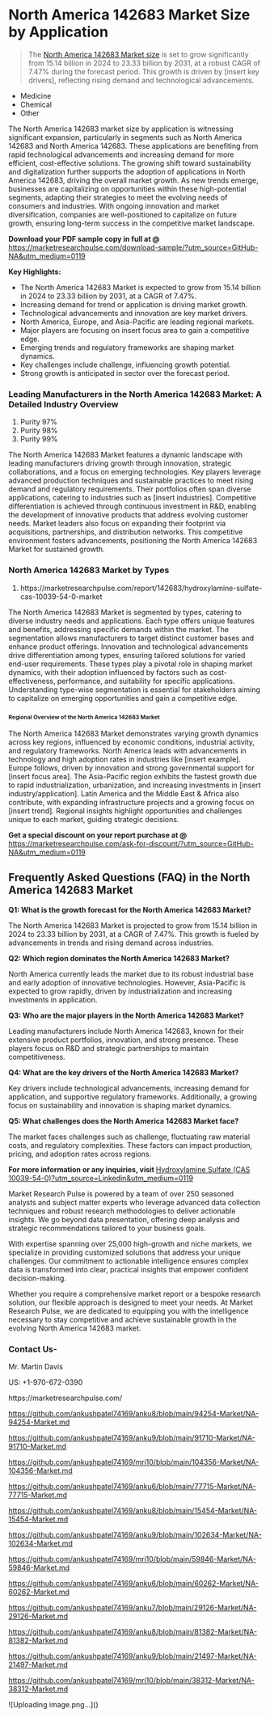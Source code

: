 <h1>North America 142683 Market&nbsp;Size by Application</h1><blockquote><p>The <a href="https://marketresearchpulse.com/download-sample/?utm_source=GitHub-NA&amp;utm_medium=0119">North America 142683 Market size</a> is set to grow significantly from 15.14 billion in 2024 to 23.33 billion by 2031, at a robust CAGR of 7.47% during the forecast period. This growth is driven by [insert key drivers], reflecting rising demand and technological advancements.</p></blockquote><ul><li>Medicine<li> Chemical<li> Other</li></ul><p>The North America 142683 market size by application is witnessing significant expansion, particularly in segments such as North America 142683 and North America 142683. These applications are benefiting from rapid technological advancements and increasing demand for more efficient, cost-effective solutions. The growing shift toward sustainability and digitalization further supports the adoption of applications in North America 142683, driving the overall market growth. As new trends emerge, businesses are capitalizing on opportunities within these high-potential segments, adapting their strategies to meet the evolving needs of consumers and industries. With ongoing innovation and market diversification, companies are well-positioned to capitalize on future growth, ensuring long-term success in the competitive market landscape.</p><p><strong>Download your PDF sample copy in full at @ </strong><a href="https://marketresearchpulse.com/download-sample/?utm_source=GitHub-NA&amp;utm_medium=0119">https://marketresearchpulse.com/download-sample/?utm_source=GitHub-NA&amp;utm_medium=0119</a></p><p><strong>Key Highlights: </strong></p><ul><li>The North America 142683 Market is expected to grow from 15.14 billion in 2024 to 23.33 billion by 2031, at a CAGR of 7.47%.</li><li>Increasing demand for trend or application is driving market growth.</li><li>Technological advancements and innovation are key market drivers.</li><li>North America, Europe, and Asia-Pacific are leading regional markets.</li><li>Major players are focusing on insert focus area to gain a competitive edge.</li><li>Emerging trends and regulatory frameworks are shaping market dynamics.</li><li>Key challenges include challenge, influencing growth potential.</li><li>Strong growth is anticipated in sector over the forecast period.</li></ul><h3>Leading Manufacturers in the North America 142683 Market: A Detailed Industry Overview</h3><ol><li>Purity 97%<li> Purity 98%<li> Purity 99%</li></ol><div class="flex max-w-full flex-col flex-grow"><div class="min-h-8 text-message flex w-full flex-col items-end gap-2 whitespace-normal break-words [.text-message+&amp;]:mt-5" dir="auto" data-message-author-role="assistant" data-message-id="fd8432e4-4910-450d-b182-61b7bfb0a01f" data-message-model-slug="gpt-4o"><div class="flex w-full flex-col gap-1 empty:hidden first:pt-[3px]"><div class="markdown prose w-full break-words dark:prose-invert light"><p>The North America 142683 Market features a dynamic landscape with leading manufacturers driving growth through innovation, strategic collaborations, and a focus on emerging technologies. Key players leverage advanced production techniques and sustainable practices to meet rising demand and regulatory requirements. Their portfolios often span diverse applications, catering to industries such as [insert industries]. Competitive differentiation is achieved through continuous investment in R&amp;D, enabling the development of innovative products that address evolving customer needs. Market leaders also focus on expanding their footprint via acquisitions, partnerships, and distribution networks. This competitive environment fosters advancements, positioning the North America 142683 Market for sustained growth.</p></div></div></div></div><h3>North America 142683 Market by Types</h3><ol><li>https://marketresearchpulse.com/report/142683/hydroxylamine-sulfate-cas-10039-54-0-market</li></ol><div class="flex max-w-full flex-col flex-grow"><div class="min-h-8 text-message flex w-full flex-col items-end gap-2 whitespace-normal break-words [.text-message+&amp;]:mt-5" dir="auto" data-message-author-role="assistant" data-message-id="084470be-0bb7-4664-bddf-5156b4f41249" data-message-model-slug="gpt-4o-mini"><div class="flex w-full flex-col gap-1 empty:hidden first:pt-[3px]"><div class="markdown prose w-full break-words dark:prose-invert light"><p>The North America 142683 Market is segmented by types, catering to diverse industry needs and applications. Each type offers unique features and benefits, addressing specific demands within the market. The segmentation allows manufacturers to target distinct customer bases and enhance product offerings. Innovation and technological advancements drive differentiation among types, ensuring tailored solutions for varied end-user requirements. These types play a pivotal role in shaping market dynamics, with their adoption influenced by factors such as cost-effectiveness, performance, and suitability for specific applications. Understanding type-wise segmentation is essential for stakeholders aiming to capitalize on emerging opportunities and gain a competitive edge.</p></div></div></div></div><h3><span style="font-size: 11px;">Regional Overview of the North America 142683 Market</span></h3><div class="flex max-w-full flex-col flex-grow"><div class="min-h-8 text-message flex w-full flex-col items-end gap-2 whitespace-normal break-words [.text-message+&amp;]:mt-5" dir="auto" data-message-author-role="assistant" data-message-id="e9038762-ce64-4e30-91c9-9bd413514231" data-message-model-slug="gpt-4o-mini"><div class="flex w-full flex-col gap-1 empty:hidden first:pt-[3px]"><div class="markdown prose w-full break-words dark:prose-invert light"><p>The North America 142683 Market demonstrates varying growth dynamics across key regions, influenced by economic conditions, industrial activity, and regulatory frameworks. North America leads with advancements in technology and high adoption rates in industries like [insert example]. Europe follows, driven by innovation and strong governmental support for [insert focus area]. The Asia-Pacific region exhibits the fastest growth due to rapid industrialization, urbanization, and increasing investments in [insert industry/application]. Latin America and the Middle East &amp; Africa also contribute, with expanding infrastructure projects and a growing focus on [insert trend]. Regional insights highlight opportunities and challenges unique to each market, guiding strategic decisions.</p></div></div></div></div><p><strong>Get a special discount on your report purchase at @ </strong><a href="https://marketresearchpulse.com/ask-for-discount/?utm_source=GitHub-NA&amp;utm_medium=0119">https://marketresearchpulse.com/ask-for-discount/?utm_source=GitHub-NA&amp;utm_medium=0119</a></p><h2>Frequently Asked Questions (FAQ) in the North America 142683 Market</h2><p><strong>Q1: What is the growth forecast for the North America 142683 Market?</strong></p><p>The North America 142683 Market is projected to grow from 15.14 billion in 2024 to 23.33 billion by 2031, at a CAGR of 7.47%. This growth is fueled by advancements in trends and rising demand across industries.</p><p><strong>Q2: Which region dominates the North America 142683 Market?</strong></p><p>North America currently leads the market due to its robust industrial base and early adoption of innovative technologies. However, Asia-Pacific is expected to grow rapidly, driven by industrialization and increasing investments in application.</p><p><strong>Q3: Who are the major players in the North America 142683 Market?</strong></p><p>Leading manufacturers include North America 142683, known for their extensive product portfolios, innovation, and strong presence. These players focus on R&amp;D and strategic partnerships to maintain competitiveness.</p><p><strong>Q4: What are the key drivers of the North America 142683 Market?</strong></p><p>Key drivers include technological advancements, increasing demand for application, and supportive regulatory frameworks. Additionally, a growing focus on sustainability and innovation is shaping market dynamics.</p><p><strong>Q5: What challenges does the North America 142683 Market face?</strong></p><p>The market faces challenges such as challenge, fluctuating raw material costs, and regulatory complexities. These factors can impact production, pricing, and adoption rates across regions.</p><p><strong>For more information or any inquiries, visit&nbsp;</strong><a href="Hydroxylamine Sulfate (CAS 10039-54-0)?utm_source=Linkedin&utm_medium=0119">Hydroxylamine Sulfate (CAS 10039-54-0)?utm_source=Linkedin&utm_medium=0119</a></p><p>Market Research Pulse is powered by a team of over 250 seasoned analysts and subject matter experts who leverage advanced data collection techniques and robust research methodologies to deliver actionable insights. We go beyond data presentation, offering deep analysis and strategic recommendations tailored to your business goals.</p><p>With expertise spanning over 25,000 high-growth and niche markets, we specialize in providing customized solutions that address your unique challenges. Our commitment to actionable intelligence ensures complex data is transformed into clear, practical insights that empower confident decision-making.</p><p>Whether you require a comprehensive market report or a bespoke research solution, our flexible approach is designed to meet your needs. At Market Research Pulse, we are dedicated to equipping you with the intelligence necessary to stay competitive and achieve sustainable growth in the evolving North America 142683 market.</p><h3><strong>Contact Us-</strong></h3><p>Mr. Martin Davis</p><p>US: +1-970-672-0390</p><p>https://marketresearchpulse.com/</p><p><a href="https://github.com/ankushpatel74169/anku8/blob/main/94254-Market/NA-94254-Market.md">https://github.com/ankushpatel74169/anku8/blob/main/94254-Market/NA-94254-Market.md</a></p><p><a href="https://github.com/ankushpatel74169/anku9/blob/main/91710-Market/NA-91710-Market.md">https://github.com/ankushpatel74169/anku9/blob/main/91710-Market/NA-91710-Market.md</a></p><p><a href="https://github.com/ankushpatel74169/mri10/blob/main/104356-Market/NA-104356-Market.md">https://github.com/ankushpatel74169/mri10/blob/main/104356-Market/NA-104356-Market.md</a></p><p><a href="https://github.com/ankushpatel74169/anku6/blob/main/77715-Market/NA-77715-Market.md">https://github.com/ankushpatel74169/anku6/blob/main/77715-Market/NA-77715-Market.md</a></p><p><a href="https://github.com/ankushpatel74169/anku8/blob/main/15454-Market/NA-15454-Market.md">https://github.com/ankushpatel74169/anku8/blob/main/15454-Market/NA-15454-Market.md</a></p><p><a href="https://github.com/ankushpatel74169/anku9/blob/main/102634-Market/NA-102634-Market.md">https://github.com/ankushpatel74169/anku9/blob/main/102634-Market/NA-102634-Market.md</a></p><p><a href="https://github.com/ankushpatel74169/mri10/blob/main/59846-Market/NA-59846-Market.md">https://github.com/ankushpatel74169/mri10/blob/main/59846-Market/NA-59846-Market.md</a></p><p><a href="https://github.com/ankushpatel74169/anku6/blob/main/60262-Market/NA-60262-Market.md">https://github.com/ankushpatel74169/anku6/blob/main/60262-Market/NA-60262-Market.md</a></p><p><a href="https://github.com/ankushpatel74169/anku7/blob/main/29126-Market/NA-29126-Market.md">https://github.com/ankushpatel74169/anku7/blob/main/29126-Market/NA-29126-Market.md</a></p><p><a href="https://github.com/ankushpatel74169/anku8/blob/main/81382-Market/NA-81382-Market.md">https://github.com/ankushpatel74169/anku8/blob/main/81382-Market/NA-81382-Market.md</a></p><p><a href="https://github.com/ankushpatel74169/anku9/blob/main/21497-Market/NA-21497-Market.md">https://github.com/ankushpatel74169/anku9/blob/main/21497-Market/NA-21497-Market.md</a></p><p><a href="https://github.com/ankushpatel74169/mri10/blob/main/38312-Market/NA-38312-Market.md">https://github.com/ankushpatel74169/mri10/blob/main/38312-Market/NA-38312-Market.md</a></p>
![Uploading image.png…]()
